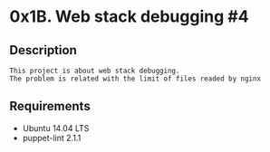 # 0x1B. Web stack debugging #4
## Description
    This project is about web stack debugging.
    The problem is related with the limit of files readed by nginx
## Requirements
- Ubuntu 14.04 LTS
- puppet-lint 2.1.1
